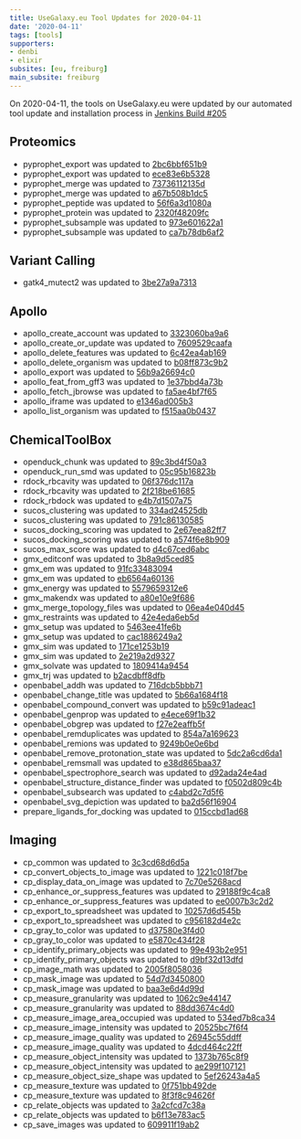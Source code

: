 ```yaml
---
title: UseGalaxy.eu Tool Updates for 2020-04-11
date: '2020-04-11'
tags: [tools]
supporters:
- denbi
- elixir
subsites: [eu, freiburg]
main_subsite: freiburg
---
```


On 2020-04-11, the tools on UseGalaxy.eu were updated by our automated tool update and installation process in [Jenkins Build #205](https://build.galaxyproject.eu/job/usegalaxy-eu/job/install-tools/#205/)

## Proteomics

- pyprophet_export was updated to [2bc6bbf651b9](https://toolshed.g2.bx.psu.edu/view/galaxyp/pyprophet_export/2bc6bbf651b9)
- pyprophet_export was updated to [ece83e6b5328](https://toolshed.g2.bx.psu.edu/view/galaxyp/pyprophet_export/ece83e6b5328)
- pyprophet_merge was updated to [73736112135d](https://toolshed.g2.bx.psu.edu/view/galaxyp/pyprophet_merge/73736112135d)
- pyprophet_merge was updated to [a67b508b1dc5](https://toolshed.g2.bx.psu.edu/view/galaxyp/pyprophet_merge/a67b508b1dc5)
- pyprophet_peptide was updated to [56f6a3d1080a](https://toolshed.g2.bx.psu.edu/view/galaxyp/pyprophet_peptide/56f6a3d1080a)
- pyprophet_protein was updated to [2320f48209fc](https://toolshed.g2.bx.psu.edu/view/galaxyp/pyprophet_protein/2320f48209fc)
- pyprophet_subsample was updated to [973e601622a1](https://toolshed.g2.bx.psu.edu/view/galaxyp/pyprophet_subsample/973e601622a1)
- pyprophet_subsample was updated to [ca7b78db6af2](https://toolshed.g2.bx.psu.edu/view/galaxyp/pyprophet_subsample/ca7b78db6af2)

## Variant Calling

- gatk4_mutect2 was updated to [3be27a9a7313](https://toolshed.g2.bx.psu.edu/view/iuc/gatk4_mutect2/3be27a9a7313)


## Apollo

- apollo_create_account was updated to [3323060ba9a6](https://toolshed.g2.bx.psu.edu/view/gga/apollo_create_account/3323060ba9a6)
- apollo_create_or_update was updated to [7609529caafa](https://toolshed.g2.bx.psu.edu/view/gga/apollo_create_or_update/7609529caafa)
- apollo_delete_features was updated to [6c42ea4ab169](https://toolshed.g2.bx.psu.edu/view/gga/apollo_delete_features/6c42ea4ab169)
- apollo_delete_organism was updated to [b08ff873c9b2](https://toolshed.g2.bx.psu.edu/view/gga/apollo_delete_organism/b08ff873c9b2)
- apollo_export was updated to [56b9a26694c0](https://toolshed.g2.bx.psu.edu/view/gga/apollo_export/56b9a26694c0)
- apollo_feat_from_gff3 was updated to [1e37bbd4a73b](https://toolshed.g2.bx.psu.edu/view/gga/apollo_feat_from_gff3/1e37bbd4a73b)
- apollo_fetch_jbrowse was updated to [fa5ae4bf7f65](https://toolshed.g2.bx.psu.edu/view/gga/apollo_fetch_jbrowse/fa5ae4bf7f65)
- apollo_iframe was updated to [e1346ad005b3](https://toolshed.g2.bx.psu.edu/view/gga/apollo_iframe/e1346ad005b3)
- apollo_list_organism was updated to [f515aa0b0437](https://toolshed.g2.bx.psu.edu/view/gga/apollo_list_organism/f515aa0b0437)


## ChemicalToolBox

- openduck_chunk was updated to [89c3bd4f50a3](https://toolshed.g2.bx.psu.edu/view/bgruening/openduck_chunk/89c3bd4f50a3)
- openduck_run_smd was updated to [05c95b16823b](https://toolshed.g2.bx.psu.edu/view/bgruening/openduck_run_smd/05c95b16823b)
- rdock_rbcavity was updated to [06f376dc117a](https://toolshed.g2.bx.psu.edu/view/bgruening/rdock_rbcavity/06f376dc117a)
- rdock_rbcavity was updated to [2f218be61685](https://toolshed.g2.bx.psu.edu/view/bgruening/rdock_rbcavity/2f218be61685)
- rdock_rbdock was updated to [e4b7d1507a75](https://toolshed.g2.bx.psu.edu/view/bgruening/rdock_rbdock/e4b7d1507a75)
- sucos_clustering was updated to [334ad24525db](https://toolshed.g2.bx.psu.edu/view/bgruening/sucos_clustering/334ad24525db)
- sucos_clustering was updated to [791c86130585](https://toolshed.g2.bx.psu.edu/view/bgruening/sucos_clustering/791c86130585)
- sucos_docking_scoring was updated to [2e67eea82ff7](https://toolshed.g2.bx.psu.edu/view/bgruening/sucos_docking_scoring/2e67eea82ff7)
- sucos_docking_scoring was updated to [a574f6e8b909](https://toolshed.g2.bx.psu.edu/view/bgruening/sucos_docking_scoring/a574f6e8b909)
- sucos_max_score was updated to [d4c67ced6abc](https://toolshed.g2.bx.psu.edu/view/bgruening/sucos_max_score/d4c67ced6abc)
- gmx_editconf was updated to [3b8a9d5ced85](https://toolshed.g2.bx.psu.edu/view/chemteam/gmx_editconf/3b8a9d5ced85)
- gmx_em was updated to [91fc33483094](https://toolshed.g2.bx.psu.edu/view/chemteam/gmx_em/91fc33483094)
- gmx_em was updated to [eb6564a60136](https://toolshed.g2.bx.psu.edu/view/chemteam/gmx_em/eb6564a60136)
- gmx_energy was updated to [5579659312e6](https://toolshed.g2.bx.psu.edu/view/chemteam/gmx_energy/5579659312e6)
- gmx_makendx was updated to [a80e10e9f686](https://toolshed.g2.bx.psu.edu/view/chemteam/gmx_makendx/a80e10e9f686)
- gmx_merge_topology_files was updated to [06ea4e040d45](https://toolshed.g2.bx.psu.edu/view/chemteam/gmx_merge_topology_files/06ea4e040d45)
- gmx_restraints was updated to [42e4eda6eb5d](https://toolshed.g2.bx.psu.edu/view/chemteam/gmx_restraints/42e4eda6eb5d)
- gmx_setup was updated to [5463ee41fe6b](https://toolshed.g2.bx.psu.edu/view/chemteam/gmx_setup/5463ee41fe6b)
- gmx_setup was updated to [cac1886249a2](https://toolshed.g2.bx.psu.edu/view/chemteam/gmx_setup/cac1886249a2)
- gmx_sim was updated to [171ce1253b19](https://toolshed.g2.bx.psu.edu/view/chemteam/gmx_sim/171ce1253b19)
- gmx_sim was updated to [2e219a2d9327](https://toolshed.g2.bx.psu.edu/view/chemteam/gmx_sim/2e219a2d9327)
- gmx_solvate was updated to [1809414a9454](https://toolshed.g2.bx.psu.edu/view/chemteam/gmx_solvate/1809414a9454)
- gmx_trj was updated to [b2acdbff8dfb](https://toolshed.g2.bx.psu.edu/view/chemteam/gmx_trj/b2acdbff8dfb)
- openbabel_addh was updated to [716dcb5bbb71](https://toolshed.g2.bx.psu.edu/view/bgruening/openbabel_addh/716dcb5bbb71)
- openbabel_change_title was updated to [5b66a1684f18](https://toolshed.g2.bx.psu.edu/view/bgruening/openbabel_change_title/5b66a1684f18)
- openbabel_compound_convert was updated to [b59c91adeac1](https://toolshed.g2.bx.psu.edu/view/bgruening/openbabel_compound_convert/b59c91adeac1)
- openbabel_genprop was updated to [e4ece69f1b32](https://toolshed.g2.bx.psu.edu/view/bgruening/openbabel_genprop/e4ece69f1b32)
- openbabel_obgrep was updated to [f27e2eaffb5f](https://toolshed.g2.bx.psu.edu/view/bgruening/openbabel_obgrep/f27e2eaffb5f)
- openbabel_remduplicates was updated to [854a7a169623](https://toolshed.g2.bx.psu.edu/view/bgruening/openbabel_remduplicates/854a7a169623)
- openbabel_remions was updated to [9249b0e0e6bd](https://toolshed.g2.bx.psu.edu/view/bgruening/openbabel_remions/9249b0e0e6bd)
- openbabel_remove_protonation_state was updated to [5dc2a6cd6da1](https://toolshed.g2.bx.psu.edu/view/bgruening/openbabel_remove_protonation_state/5dc2a6cd6da1)
- openbabel_remsmall was updated to [e38d865baa37](https://toolshed.g2.bx.psu.edu/view/bgruening/openbabel_remsmall/e38d865baa37)
- openbabel_spectrophore_search was updated to [d92ada24e4ad](https://toolshed.g2.bx.psu.edu/view/bgruening/openbabel_spectrophore_search/d92ada24e4ad)
- openbabel_structure_distance_finder was updated to [f0502d809c4b](https://toolshed.g2.bx.psu.edu/view/bgruening/openbabel_structure_distance_finder/f0502d809c4b)
- openbabel_subsearch was updated to [c4abd2c7d5f6](https://toolshed.g2.bx.psu.edu/view/bgruening/openbabel_subsearch/c4abd2c7d5f6)
- openbabel_svg_depiction was updated to [ba2d56f16904](https://toolshed.g2.bx.psu.edu/view/bgruening/openbabel_svg_depiction/ba2d56f16904)
- prepare_ligands_for_docking was updated to [015ccbd1ad68](https://toolshed.g2.bx.psu.edu/view/bgruening/prepare_ligands_for_docking/015ccbd1ad68)


## Imaging

- cp_common was updated to [3c3cd68d6d5a](https://toolshed.g2.bx.psu.edu/view/bgruening/cp_common/3c3cd68d6d5a)
- cp_convert_objects_to_image was updated to [1221c018f7be](https://toolshed.g2.bx.psu.edu/view/bgruening/cp_convert_objects_to_image/1221c018f7be)
- cp_display_data_on_image was updated to [7c70e5268acd](https://toolshed.g2.bx.psu.edu/view/bgruening/cp_display_data_on_image/7c70e5268acd)
- cp_enhance_or_suppress_features was updated to [29188f9c4ca8](https://toolshed.g2.bx.psu.edu/view/bgruening/cp_enhance_or_suppress_features/29188f9c4ca8)
- cp_enhance_or_suppress_features was updated to [ee0007b3c2d2](https://toolshed.g2.bx.psu.edu/view/bgruening/cp_enhance_or_suppress_features/ee0007b3c2d2)
- cp_export_to_spreadsheet was updated to [10257d6d545b](https://toolshed.g2.bx.psu.edu/view/bgruening/cp_export_to_spreadsheet/10257d6d545b)
- cp_export_to_spreadsheet was updated to [c956182d4e2c](https://toolshed.g2.bx.psu.edu/view/bgruening/cp_export_to_spreadsheet/c956182d4e2c)
- cp_gray_to_color was updated to [d37580e3f4d0](https://toolshed.g2.bx.psu.edu/view/bgruening/cp_gray_to_color/d37580e3f4d0)
- cp_gray_to_color was updated to [e5870c434f28](https://toolshed.g2.bx.psu.edu/view/bgruening/cp_gray_to_color/e5870c434f28)
- cp_identify_primary_objects was updated to [99e493b2e951](https://toolshed.g2.bx.psu.edu/view/bgruening/cp_identify_primary_objects/99e493b2e951)
- cp_identify_primary_objects was updated to [d9bf32d13dfd](https://toolshed.g2.bx.psu.edu/view/bgruening/cp_identify_primary_objects/d9bf32d13dfd)
- cp_image_math was updated to [2005f8058036](https://toolshed.g2.bx.psu.edu/view/bgruening/cp_image_math/2005f8058036)
- cp_mask_image was updated to [54d7d3450800](https://toolshed.g2.bx.psu.edu/view/bgruening/cp_mask_image/54d7d3450800)
- cp_mask_image was updated to [baa3e6d4d99d](https://toolshed.g2.bx.psu.edu/view/bgruening/cp_mask_image/baa3e6d4d99d)
- cp_measure_granularity was updated to [1062c9e44147](https://toolshed.g2.bx.psu.edu/view/bgruening/cp_measure_granularity/1062c9e44147)
- cp_measure_granularity was updated to [88dd3674c4d0](https://toolshed.g2.bx.psu.edu/view/bgruening/cp_measure_granularity/88dd3674c4d0)
- cp_measure_image_area_occupied was updated to [534ed7b8ca34](https://toolshed.g2.bx.psu.edu/view/bgruening/cp_measure_image_area_occupied/534ed7b8ca34)
- cp_measure_image_intensity was updated to [20525bc7f6f4](https://toolshed.g2.bx.psu.edu/view/bgruening/cp_measure_image_intensity/20525bc7f6f4)
- cp_measure_image_quality was updated to [26945c55ddff](https://toolshed.g2.bx.psu.edu/view/bgruening/cp_measure_image_quality/26945c55ddff)
- cp_measure_image_quality was updated to [4dcd464c22ff](https://toolshed.g2.bx.psu.edu/view/bgruening/cp_measure_image_quality/4dcd464c22ff)
- cp_measure_object_intensity was updated to [1373b765c8f9](https://toolshed.g2.bx.psu.edu/view/bgruening/cp_measure_object_intensity/1373b765c8f9)
- cp_measure_object_intensity was updated to [ae299f107121](https://toolshed.g2.bx.psu.edu/view/bgruening/cp_measure_object_intensity/ae299f107121)
- cp_measure_object_size_shape was updated to [5ef26243a4a5](https://toolshed.g2.bx.psu.edu/view/bgruening/cp_measure_object_size_shape/5ef26243a4a5)
- cp_measure_texture was updated to [0f751bb492de](https://toolshed.g2.bx.psu.edu/view/bgruening/cp_measure_texture/0f751bb492de)
- cp_measure_texture was updated to [8f3f8c94626f](https://toolshed.g2.bx.psu.edu/view/bgruening/cp_measure_texture/8f3f8c94626f)
- cp_relate_objects was updated to [3a2cfcd7c38a](https://toolshed.g2.bx.psu.edu/view/bgruening/cp_relate_objects/3a2cfcd7c38a)
- cp_relate_objects was updated to [b6f13e783ac5](https://toolshed.g2.bx.psu.edu/view/bgruening/cp_relate_objects/b6f13e783ac5)
- cp_save_images was updated to [609911f19ab2](https://toolshed.g2.bx.psu.edu/view/bgruening/cp_save_images/609911f19ab2)


